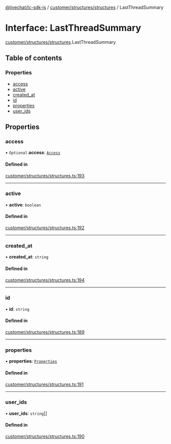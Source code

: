 [@livechat/lc-sdk-js](../README.md) / [customer/structures/structures](../modules/customer_structures_structures.md) / LastThreadSummary

# Interface: LastThreadSummary

[customer/structures/structures](../modules/customer_structures_structures.md).LastThreadSummary

## Table of contents

### Properties

- [access](customer_structures_structures.LastThreadSummary.md#access)
- [active](customer_structures_structures.LastThreadSummary.md#active)
- [created\_at](customer_structures_structures.LastThreadSummary.md#created_at)
- [id](customer_structures_structures.LastThreadSummary.md#id)
- [properties](customer_structures_structures.LastThreadSummary.md#properties)
- [user\_ids](customer_structures_structures.LastThreadSummary.md#user_ids)

## Properties

### access

• `Optional` **access**: [`Access`](customer_structures_structures.Access.md)

#### Defined in

[customer/structures/structures.ts:193](https://github.com/livechat/lc-sdk-js/blob/1fa827f/src/customer/structures/structures.ts#L193)

___

### active

• **active**: `boolean`

#### Defined in

[customer/structures/structures.ts:192](https://github.com/livechat/lc-sdk-js/blob/1fa827f/src/customer/structures/structures.ts#L192)

___

### created\_at

• **created\_at**: `string`

#### Defined in

[customer/structures/structures.ts:194](https://github.com/livechat/lc-sdk-js/blob/1fa827f/src/customer/structures/structures.ts#L194)

___

### id

• **id**: `string`

#### Defined in

[customer/structures/structures.ts:189](https://github.com/livechat/lc-sdk-js/blob/1fa827f/src/customer/structures/structures.ts#L189)

___

### properties

• **properties**: [`Properties`](customer_structures_structures.Properties.md)

#### Defined in

[customer/structures/structures.ts:191](https://github.com/livechat/lc-sdk-js/blob/1fa827f/src/customer/structures/structures.ts#L191)

___

### user\_ids

• **user\_ids**: `string`[]

#### Defined in

[customer/structures/structures.ts:190](https://github.com/livechat/lc-sdk-js/blob/1fa827f/src/customer/structures/structures.ts#L190)
